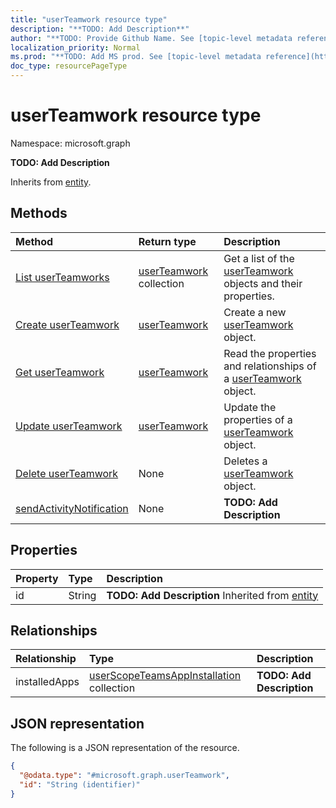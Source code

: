 ```yaml
---
title: "userTeamwork resource type"
description: "**TODO: Add Description**"
author: "**TODO: Provide Github Name. See [topic-level metadata reference](https://msgo.azurewebsites.net/add/document/guidelines/metadata.html#topic-level-metadata)**"
localization_priority: Normal
ms.prod: "**TODO: Add MS prod. See [topic-level metadata reference](https://msgo.azurewebsites.net/add/document/guidelines/metadata.html#topic-level-metadata)**"
doc_type: resourcePageType
---
```


# userTeamwork resource type

Namespace: microsoft.graph

**TODO: Add Description**


Inherits from [entity](../resources/entity.md).

## Methods
|Method|Return type|Description|
|:---|:---|:---|
|[List userTeamworks](../api/userteamwork-list.md)|[userTeamwork](../resources/userteamwork.md) collection|Get a list of the [userTeamwork](../resources/userteamwork.md) objects and their properties.|
|[Create userTeamwork](../api/userteamwork-create.md)|[userTeamwork](../resources/userteamwork.md)|Create a new [userTeamwork](../resources/userteamwork.md) object.|
|[Get userTeamwork](../api/userteamwork-get.md)|[userTeamwork](../resources/userteamwork.md)|Read the properties and relationships of a [userTeamwork](../resources/userteamwork.md) object.|
|[Update userTeamwork](../api/userteamwork-update.md)|[userTeamwork](../resources/userteamwork.md)|Update the properties of a [userTeamwork](../resources/userteamwork.md) object.|
|[Delete userTeamwork](../api/userteamwork-delete.md)|None|Deletes a [userTeamwork](../resources/userteamwork.md) object.|
|[sendActivityNotification](../api/userteamwork-sendactivitynotification.md)|None|**TODO: Add Description**|

## Properties
|Property|Type|Description|
|:---|:---|:---|
|id|String|**TODO: Add Description** Inherited from [entity](../resources/entity.md)|

## Relationships
|Relationship|Type|Description|
|:---|:---|:---|
|installedApps|[userScopeTeamsAppInstallation](../resources/userscopeteamsappinstallation.md) collection|**TODO: Add Description**|

## JSON representation
The following is a JSON representation of the resource.
<!-- {
  "blockType": "resource",
  "keyProperty": "id",
  "@odata.type": "microsoft.graph.userTeamwork",
  "baseType": "microsoft.graph.entity",
  "openType": false
}
-->
``` json
{
  "@odata.type": "#microsoft.graph.userTeamwork",
  "id": "String (identifier)"
}
```

